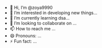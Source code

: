 - 👋 Hi, I’m @zoya9990
- 👀 I’m interested in developing new things...
- 🌱 I’m currently learning dsa...
- 💞️ I’m looking to collaborate on ...
- 📫 How to reach me ...
- 😄 Pronouns: ...
- ⚡ Fun fact: ...

<!---
zoya9990/zoya9990 is a ✨ special ✨ repository because its `README.md` (this file) appears on your GitHub profile.
You can click the Preview link to take a look at your changes.
--->
